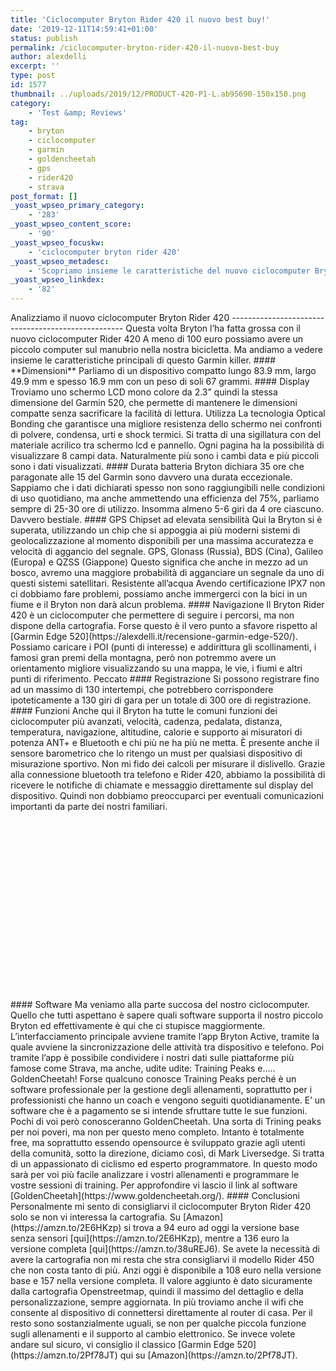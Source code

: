 ```yaml
---
title: 'Ciclocomputer Bryton Rider 420 il nuovo best buy!'
date: '2019-12-11T14:59:41+01:00'
status: publish
permalink: /ciclocomputer-bryton-rider-420-il-nuovo-best-buy
author: alexdelli
excerpt: ''
type: post
id: 1577
thumbnail: ../uploads/2019/12/PRODUCT-420-P1-L.ab95690-150x150.png
category:
    - 'Test &amp; Reviews'
tag:
    - bryton
    - ciclocomputer
    - garmin
    - goldencheetah
    - gps
    - rider420
    - strava
post_format: []
_yoast_wpseo_primary_category:
    - '283'
_yoast_wpseo_content_score:
    - '90'
_yoast_wpseo_focuskw:
    - 'ciclocomputer bryton rider 420'
_yoast_wpseo_metadesc:
    - 'Scopriamo insieme le caratteristiche del nuovo ciclocomputer Bryton Rider 420, Quali sono le principali differenza tra rider 420 e garmin edge 520'
_yoast_wpseo_linkdex:
    - '82'
---
```

<?xml encoding="UTF-8"><!--CusAdsVi1--><html><body>Analizziamo il nuovo ciclocomputer Bryton Rider 420
---------------------------------------------------

Questa volta Bryton l’ha fatta grossa con il nuovo ciclocomputer Rider 420  
A meno di 100 euro possiamo avere un piccolo computer sul manubrio nella nostra bicicletta. Ma andiamo a vedere insieme le caratteristiche principali di questo Garmin killer.

#### **Dimensioni**

Parliamo di un dispositivo compatto lungo 83.9 mm, largo 49.9 mm e spesso 16.9 mm con un peso di soli 67 grammi.

#### Display

Troviamo uno schermo LCD mono colore da 2.3” quindi la stessa dimensione del Garmin 520, che permette di mantenere le dimensioni compatte senza sacrificare la facilità di lettura.  
Utilizza La tecnologia Optical Bonding che garantisce una migliore resistenza dello schermo nei confronti di polvere, condensa, urti e shock termici. Si tratta di una sigillatura con del materiale acrilico tra schermo lcd e pannello.  
Ogni pagina ha la possibilità di visualizzare 8 campi data. Naturalmente più sono i cambi data e più piccoli sono i dati visualizzati.

#### Durata batteria

Bryton dichiara 35 ore che paragonate alle 15 del Garmin sono davvero una durata eccezionale. Sappiamo che i dati dichiarati spesso non sono raggiungibili nelle condizioni di uso quotidiano, ma anche ammettendo una efficienza del 75%, parliamo sempre di 25-30 ore di utilizzo. Insomma almeno 5-6 giri da 4 ore ciascuno. Davvero bestiale.

#### GPS

Chipset ad elevata sensibilità  
Qui la Bryton si è superata, utilizzando un chip che si appoggia ai più moderni sistemi di geolocalizzazione al momento disponibili per una massima accuratezza e velocità di aggancio del segnale.  
GPS, Glonass (Russia), BDS (Cina), Galileo (Europa) e QZSS (Giappone)  
Questo significa che anche in mezzo ad un bosco, avremo una maggiore probabilità di agganciare un segnale da uno di questi sistemi satellitari.  
Resistente all’acqua  
Avendo certificazione IPX7 non ci dobbiamo fare problemi, possiamo anche immergerci con la bici in un fiume e il Bryton non darà alcun problema.

#### Navigazione

Il Bryton Rider 420 è un ciclocomputer che permettere di seguire i percorsi, ma non dispone della cartografia. Forse questo è il vero punto a sfavore rispetto al [Garmin Edge 520](https://alexdelli.it/recensione-garmin-edge-520/). Possiamo caricare i POI (punti di interesse) e addirittura gli scollinamenti, i famosi gran premi della montagna, però non potremmo avere un orientamento migliore visualizzando su una mappa, le vie, i fiumi e altri punti di riferimento. Peccato

#### Registrazione

Si possono registrare fino ad un massimo di 130 intertempi, che potrebbero corrispondere ipoteticamente a 130 giri di gara per un totale di 300 ore di registrazione.

#### Funzioni

Anche qui il Bryton ha tutte le comuni funzioni dei ciclocomputer più avanzati, velocità, cadenza, pedalata, distanza, temperatura, navigazione, altitudine, calorie e supporto ai misuratori di potenza ANT+ e Bluetooth e chi più ne ha più ne metta.  
È presente anche il sensore barometrico che lo ritengo un must per qualsiasi dispositivo di misurazione sportivo. Non mi fido dei calcoli per misurare il dislivello.  
Grazie alla connessione bluetooth tra telefono e Rider 420, abbiamo la possibilità di ricevere le notifiche di chiamate e messaggio direttamente sul display del dispositivo. Quindi non dobbiamo preoccuparci per eventuali comunicazioni importanti da parte dei nostri familiari.

<div class="411c6c887e43993fa8bc742a6aef02f4" data-index="2" style="float: none; margin:10px 0 10px 0; text-align:center;"><script async="" src="//pagead2.googlesyndication.com/pagead/js/adsbygoogle.js"></script>  <ins class="adsbygoogle" data-ad-client="ca-pub-5042397814509526" data-ad-slot="8187474300" style="display:inline-block;width:336px;height:280px"></ins> <script>
(adsbygoogle = window.adsbygoogle || []).push({});
</script></div>#### Software

Ma veniamo alla parte succosa del nostro ciclocomputer. Quello che tutti aspettano è sapere quali software supporta il nostro piccolo Bryton ed effettivamente è qui che ci stupisce maggiormente.  
L’interfacciamento principale avviene tramite l’app Bryton Active, tramite la quale avviene la sincronizzazione delle attività tra dispositivo e telefono. Poi tramite l’app è possibile condividere i nostri dati sulle piattaforme più famose come Strava, ma anche, udite udite: Training Peaks e….. GoldenCheetah!  
Forse qualcuno conosce Training Peaks perché è un software professionale per la gestione degli allenamenti, soprattutto per i professionisti che hanno un coach e vengono seguiti quotidianamente. E’ un software che è a pagamento se si intende sfruttare tutte le sue funzioni.  
Pochi di voi però conosceranno GoldenCheetah. Una sorta di Trining peaks per noi poveri, ma non per questo meno completo. Intanto è totalmente free, ma soprattutto essendo opensource è sviluppato grazie agli utenti della comunità, sotto la direzione, diciamo così, di Mark Liversedge. Si tratta di un appassionato di ciclismo ed esperto programmatore.  
In questo modo sarà per voi più facile analizzare i vostri allenamenti e programmare le vostre sessioni di training.  
Per approfondire vi lascio il link al software [GoldenCheetah](https://www.goldencheetah.org/).

#### Conclusioni

Personalmente mi sento di consigliarvi il ciclocomputer Bryton Rider 420 solo se non vi interessa la cartografia.  
Su [Amazon](https://amzn.to/2E6HKzp) si trova a 94 euro ad oggi la versione base senza sensori [qui](https://amzn.to/2E6HKzp), mentre a 136 euro la versione completa [qui](https://amzn.to/38uREJ6).  
Se avete la necessità di avere la cartografia non mi resta che stra consigliarvi il modello Rider 450 che non costa tanto di più. Anzi oggi è disponibile a 108 euro nella versione base e 157 nella versione completa.  
Il valore aggiunto è dato sicuramente dalla cartografia Openstreetmap, quindi il massimo del dettaglio e della personalizzazione, sempre aggiornata.  
In più troviamo anche il wifi che consente al dispositivo di connettersi direttamente al router di casa.  
Per il resto sono sostanzialmente uguali, se non per qualche piccola funzione sugli allenamenti e il supporto al cambio elettronico.

Se invece volete andare sul sicuro, vi consiglio il classico [Garmin Edge 520](https://amzn.to/2Pf78JT) qui su [Amazon](https://amzn.to/2Pf78JT).

<div style="font-size: 0px; height: 0px; line-height: 0px; margin: 0; padding: 0; clear: both;"></div>